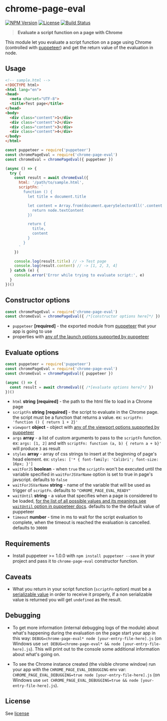 # chrome-page-eval
[![NPM Version](http://img.shields.io/npm/v/chrome-page-eval.svg?style=flat-square)](https://npmjs.com/package/chrome-page-eval)
[![License](http://img.shields.io/npm/l/chrome-page-eval.svg?style=flat-square)](http://opensource.org/licenses/MIT)
[![Build Status](https://travis-ci.org/bjrmatos/chrome-page-eval.png?branch=master)](https://travis-ci.org/bjrmatos/chrome-page-eval)

> **Evaluate a script function on a page with Chrome**

This module let you evaluate a script function on a page using Chrome (controlled with [puppeteer](https://github.com/GoogleChrome/puppeteer)) and get the return value of the evaluation in node.

## Usage
```html
<!-- sample.html -->
<!DOCTYPE html>
<html lang="en">
<head>
  <meta charset="UTF-8">
  <title>Test page</title>
</head>
<body>
  <div class="content">1</div>
  <div class="content">2</div>
  <div class="content">3</div>
  <div class="content">4</div>
</body>
</html>
```

```js
const puppeteer = require('puppeteer')
const chromePageEval = require('chrome-page-eval')
const chromeEval = chromePageEval({ puppeteer })

(async () => {
  try {
    const result = await chromeEval({
      html: '/path/to/sample.html',
      scriptFn: `
        function () {
          let title = document.title

          let content = Array.from(document.querySelectorAll('.content'), (node) => {
            return node.textContent
          })

          return {
            title,
            content
          }
        }
      `
    })

    console.log(result.title) // -> Test page
    console.log(result.content) // -> [1, 2, 3, 4]
  } catch (e) {
    console.error('Error while trying to evaluate script:', e)
  }
})()
```

## Constructor options

```js
const chromePageEval = require('chrome-page-eval')
const chromeEval = chromePageEval({ /*[constructor options here]*/ })
```

- `puppeteer` **[required]** - the exported module from [puppeteer](https://github.com/GoogleChrome/puppeteer) that your app is going to use
- properties with [any of the launch options supported by puppeteer](https://github.com/GoogleChrome/puppeteer/blob/master/docs/api.md#puppeteerlaunchoptions)

## Evaluate options

```js
const puppeteer = require('puppeteer')
const chromePageEval = require('chrome-page-eval')
const chromeEval = chromePageEval({ puppeteer })

(async () => {
  const result = await chromeEval({ /*[evaluate options here]*/ })
})()
```

- `html` **string** **[required]** - the path to the html file to load in a Chrome page
- `scriptFn` **string** **[required]** - the script to evaluate in the Chrome page. the script must be a function that returns a value. ex: `scriptFn: 'function () { return 1 + 2}'`
- `viewport` **object** - object with [any of the viewport options supported by puppeteer](https://github.com/GoogleChrome/puppeteer/blob/master/docs/api.md#pagesetviewportviewport)
- `args` **array** - a list of custom arguments to pass to the `scriptFn` function. ex: `args: [1, 2]` and with `scriptFn: function (a, b) { return a + b}'` will produce `3` as result
- `styles` **array<string>** - array of css strings to insert at the beginning of page's head element. ex: `styles: ['* { font-family: 'Calibri'; font-size: 16px; }']`
- `waitForJS` **boolean** - when `true` the `scriptFn` won't be executed until the variable specified in `waitForJSVarName` option is set to true in page's javscript. defaults to `false`
- `waitForJSVarName` **string** - name of the variable that will be used as trigger of `scriptFn`. defaults to `"CHROME_PAGE_EVAL_READY"`
- `waitUntil` **string** - a value that specifies when a page is considered to be loaded, [for the list of all possible values and its meanings see `waitUntil` option in puppeteer docs](https://github.com/GoogleChrome/puppeteer/blob/master/docs/api.md#pagegotourl-options). defaults to the the default value of puppeteer
- `timeout` **number** - time in ms to wait for the script evaluation to complete, when the timeout is reached the evaluation is cancelled. defaults to `30000`

## Requirements

- Install puppeteer >= 1.0.0 with `npm install puppeteer --save` in your project and pass it to `chrome-page-eval` constructor function.

## Caveats

- What you return in your script function (`scriptFn` option) must be a [serializable value](https://developer.mozilla.org/en-US/docs/Web/JavaScript/Reference/Global_Objects/JSON/stringify#Description) in order to receive it properly, if a non serializable value is returned you will get `undefined` as the result.

## Debugging

- To get more information (internal debugging logs of the module) about what's happening during the evaluation on the page start your app in this way: `DEBUG=chrome-page-eval* node [your-entry-file-here].js` (on Windows use `set DEBUG=chrome-page-eval* && node [your-entry-file-here].js`). This will print out to the console some additional information about what's going on.

- To see the Chrome instance created (the visible chrome window) run your app with the `CHROME_PAGE_EVAL_DEBUGGING` env var: `CHROME_PAGE_EVAL_DEBUGGING=true node [your-entry-file-here].js` (on Windows use `set CHROME_PAGE_EVAL_DEBUGGING=true && node [your-entry-file-here].js`).

## License
See [license](https://github.com/bjrmatos/chrome-page-eval/blob/master/LICENSE)
